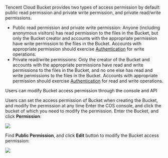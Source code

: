 Tencent Cloud Bucket provides two types of access permission by default: public read permission and private write permission, and private read/write permissions.

- Public read permission and private write permission: Anyone (including anonymous visitors) has read permission to the files in the Bucket, but only the Bucket creator and accounts with the appropriate permission have write permission to the files in the Bucket. Accounts with appropriate permission should exercise [Authentication](/doc/api/264/5993) for write operations.
- Private read/write permissions: Only the creator of the Bucket and accounts with the appropriate permissions have read and write permissions to the files in the Bucket, and no one else has read and write permissions to the files in the Bucket. Accounts with appropriate permission should exercise [Authentication](/doc/api/264/5993) for read and write operations.

Users can modify Bucket access permission through the console and API

Users can set the access permission of Bucket when creating the Bucket, and modify the permission at any time Enter the COS console, and click the bucket of which you need to modify the permission. Enter the Bucket, and click **Permission**:

![](//mc.qcloudimg.com/static/img/e8099435d4e13da487db227fa08499c9/image.png)

Find **Public Permission**, and click **Edit** button to modify the Bucket access permission:

![](//mc.qcloudimg.com/static/img/983340044795356c1bd2182ba40a3621/image.png)

